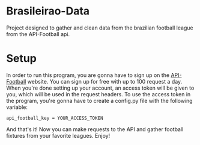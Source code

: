 # Brasileirao-Data
Project designed to gather and clean data from the brazilian football league from the API-Football api.

# Setup
In order to run this program, you are gonna have to sign up on the [API-Football](https://www.api-football.com/pricing) website. You can sign up for free with up to 100 request a day. When you're done setting up your account, an access token will be given to you, which will be used in the request headers. To use the access token in the program, you're gonna have to create a config.py file with the following variable:

```
api_football_key = YOUR_ACCESS_TOKEN
```

And that's it! Now you can make requests to the API and gather football fixtures from your favorite leagues. Enjoy!

